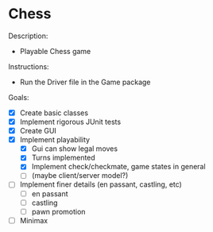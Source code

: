 # Chess

Description: 
- Playable Chess game

Instructions: 
- Run the Driver file in the Game package

Goals:

- [x] Create basic classes
- [x] Implement rigorous JUnit tests
- [x] Create GUI 
- [x] Implement playability 
  - [x] Gui can show legal moves
  - [x] Turns implemented
  - [x] Implement check/checkmate, game states in general
  - [ ] (maybe client/server model?)
- [ ] Implement finer details (en passant, castling, etc)
  - [ ] en passant
  - [ ] castling
  - [ ] pawn promotion
- [ ] Minimax
